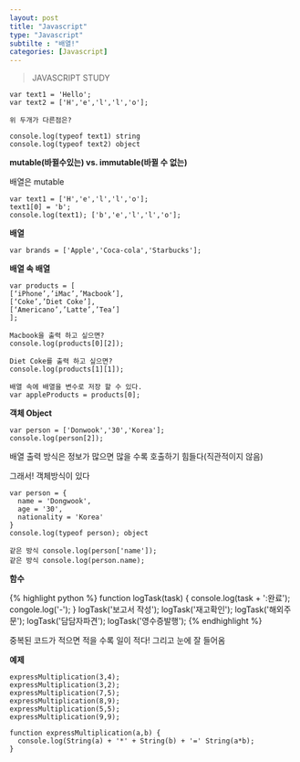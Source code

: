 ```yaml
---
layout: post
title: "Javascript"
type: "Javascript"
subtilte : "배열!"
categories: [Javascript]
---
```

> JAVASCRIPT STUDY

```
var text1 = 'Hello';
var text2 = ['H','e','l','l','o'];

위 두개가 다른점은?

console.log(typeof text1) string
console.log(typeof text2) object
```

<strong>mutable(바뀔수있는) vs. immutable(바뀔 수 없는)</strong>

<p>배열은 mutable</p>

```
var text1 = ['H','e','l','l','o'];
text1[0] = 'b';
console.log(text1); ['b','e','l','l','o'];
```

<strong>배열</strong>

```
var brands = ['Apple','Coca-cola','Starbucks'];
```

<strong>배열 속 배열</strong>

```
var products = [
[‘iPhone’,’iMac’,’Macbook’],
[‘Coke’,’Diet Coke’],
[‘Americano’,’Latte’,’Tea’]
];

```

```
Macbook을 출력 하고 싶으면?
console.log(products[0][2]);

Diet Coke를 출력 하고 싶으면?
console.log(products[1][1]);

배열 속에 배열을 변수로 저장 할 수 있다.
var appleProducts = products[0];

```

<strong>객체 Object</strong>

```
var person = ['Donwook','30','Korea'];
console.log(person[2]);
```
<p>배열 출력 방식은 정보가 많으면 많을 수록 호출하기 힘들다(직관적이지 않음)</p>
<p>그래서! 객체방식이 있다</p>

```
var person = {
  name = 'Dongwook',
  age = '30',
  nationality = 'Korea'
}
console.log(typeof person); object

같은 방식 console.log(person['name']);
같은 방식 console.log(person.name);
```

<strong>함수</strong>

{% highlight python %}
  function logTask(task) {
    console.log(task + ':완료');
    congole.log('-');
  }
  logTask('보고서 작성');
  logTask('재고확인');
  logTask('해외주문');
  logTask('담담자파견');
  logTask('영수증발행');
{% endhighlight %}
<p class="txt_point">중복된 코드가 적으면 적을 수록 일이 적다! 그리고 눈에 잘 들어옴</p>

<strong>예제</strong>

```
expressMultiplication(3,4);
expressMultiplication(3,2);
expressMultiplication(7,5);
expressMultiplication(8,9);
expressMultiplication(5,5);
expressMultiplication(9,9);

function expressMultiplication(a,b) {
  console.log(String(a) + '*' + String(b) + '=' String(a*b);
}

```








